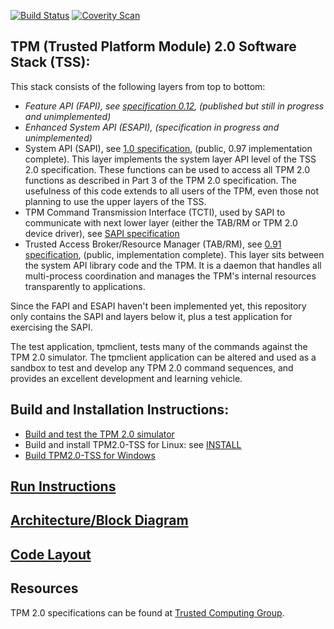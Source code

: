 [![Build Status](https://travis-ci.org/01org/TPM2.0-TSS.svg?branch=master)](https://travis-ci.org/01org/TPM2.0-TSS)
[![Coverity Scan](https://img.shields.io/coverity/scan/3997.svg)](https://scan.coverity.com/projects/tpm2-tss)

## TPM (Trusted Platform Module) 2.0 Software Stack (TSS):

This stack consists of the following layers from top to bottom:
* _Feature API (FAPI), see [specification 0.12](http://www.trustedcomputinggroup.org/resources/tss_feature_api_specification), (published but still in progress and unimplemented)_
* _Enhanced System API (ESAPI), (specification in progress and unimplemented)_
* System API (SAPI), see [1.0 specification](http://www.trustedcomputinggroup.org/resources/tss_system_level_api_and_tpm_command_transmission_interface_specification), (public, 0.97 implementation complete). This layer implements the system layer API level of the TSS 2.0 specification.   These functions can be used to access all TPM 2.0 functions as described in Part 3 of the TPM 2.0 specification.  The usefulness of this code extends to all users of the TPM, even those not planning to use the upper layers of the TSS.
* TPM Command Transmission Interface (TCTI), used by SAPI to communicate with next lower layer (either the TAB/RM or TPM 2.0 device driver), see [SAPI specification](http://www.trustedcomputinggroup.org/resources/tss_system_level_api_and_tpm_command_transmission_interface_specification)
* Trusted Access Broker/Resource Manager (TAB/RM), see [0.91 specification](http://www.trustedcomputinggroup.org/resources/tss_tab_and_resource_manager), (public, implementation complete).  This layer sits between the system API library code and the TPM.  It is a daemon that handles all multi-process coordination and manages the TPM's internal resources transparently to applications.

Since the FAPI and ESAPI haven't been implemented yet, this repository only contains the SAPI and layers below it, plus a test application for exercising the SAPI.

The test application, tpmclient, tests many of the commands against the TPM 2.0 simulator.  The tpmclient application can be altered and used as a sandbox to test and develop any TPM 2.0 command sequences, and provides an excellent development and learning vehicle.

## Build and Installation Instructions:

* [Build and test the TPM 2.0 simulator](doc/simulator.md)
* Build and install TPM2.0-TSS for Linux: see [INSTALL](INSTALL)
* [Build TPM2.0-TSS for Windows](doc/buildwindows.md)

## [Run Instructions](doc/run.md)

## [Architecture/Block Diagram](doc/arch.md)

## [Code Layout](doc/layout.md)

## Resources
TPM 2.0 specifications can be found at [Trusted Computing Group](http://www.trustedcomputinggroup.org/).
